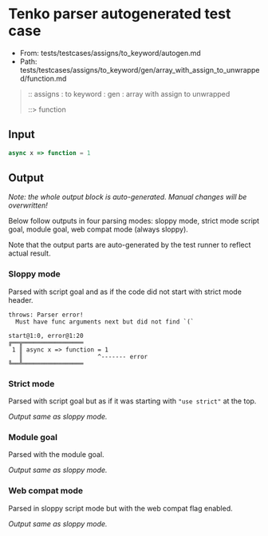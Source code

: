 # Tenko parser autogenerated test case

- From: tests/testcases/assigns/to_keyword/autogen.md
- Path: tests/testcases/assigns/to_keyword/gen/array_with_assign_to_unwrapped/function.md

> :: assigns : to keyword : gen : array with assign to unwrapped
>
> ::> function

## Input


`````js
async x => function = 1
`````

## Output

_Note: the whole output block is auto-generated. Manual changes will be overwritten!_

Below follow outputs in four parsing modes: sloppy mode, strict mode script goal, module goal, web compat mode (always sloppy).

Note that the output parts are auto-generated by the test runner to reflect actual result.

### Sloppy mode

Parsed with script goal and as if the code did not start with strict mode header.

`````
throws: Parser error!
  Must have func arguments next but did not find `(`

start@1:0, error@1:20
╔══╦═════════════════
 1 ║ async x => function = 1
   ║                     ^------- error
╚══╩═════════════════

`````

### Strict mode

Parsed with script goal but as if it was starting with `"use strict"` at the top.

_Output same as sloppy mode._

### Module goal

Parsed with the module goal.

_Output same as sloppy mode._

### Web compat mode

Parsed in sloppy script mode but with the web compat flag enabled.

_Output same as sloppy mode._

